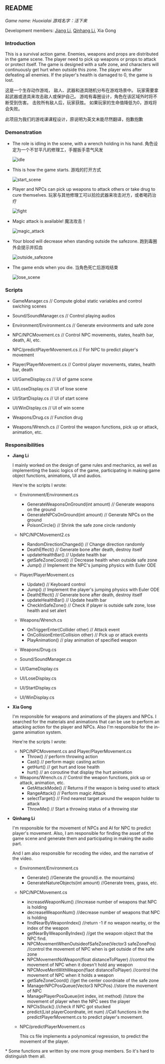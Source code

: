 ## README

*Game name: Huoxialai*   *游戏名字：活下来* 

Development members: [Jiang Li](https://github.com/RiverLeeGitHub), [Qinhang Li](https://github.com/Sailorlqh), Xia Gong

### Introduction

This is a survival action game. Enemies, weapons and props are distributed in the game scene. The player need to pick up weapons or props to attack or protect itself. The game is designed with a safe zone, and characters will continuously get hurt when outside this zone. The player wins after defeating all enemies. If the player's health is damaged to 0, the game is lost.

这是一个生存动作游戏， 敌人、武器和道具随机分布在游戏场景中。 玩家需要拿起武器或道具来攻击敌人或保护自己。 游戏有毒圈设计，角色在该区域外时将不断受到伤害。 击败所有敌人后，玩家获胜。 如果玩家的生命值降低为0，游戏将会失败。

此项目为我们的游戏课课程设计，原说明为英文未能尽然翻译，抱歉抱歉

### Demonstration

* The role is idling in the scene, with a wrench holding in his hand.  角色设定为一个不甘平凡的修理工，手握扳手意气风发

  ![idle](DemoRecordings/idle.gif)

* This is how the game starts.   游戏的打开方式

  ![start_scene](DemoRecordings/start_scene.gif)

* Player and NPCs can pick up weapons to attack others or take drug to cure themselves.  玩家与其他修理工可以拾捡武器来攻击对方，或者喝药治疗

  ![fight](DemoRecordings/fight.gif)

* Magic attack is available!  魔法攻击！

  ![magic_attack](DemoRecordings/magic_attack.gif)

* Your blood will decrease when standing outside the safezone.  跑到毒圈外会提示并扣血

  ![outside_safezone](DemoRecordings/outside_safezone.gif)

* The game ends when you die.  当角色死亡后游戏结束

  ![lose_scene](DemoRecordings/lose_scene.gif)

  

### Scripts

* GameManager.cs  // Compute global static variables and control swiching scenes
* Sound/SoundManager.cs  // Control playing audios

* Environment/Environment.cs  // Generate environments and safe zone

* NPC/NPCMovement.cs  // Control NPC movements, states, health bar, death, AI, etc.

* NPC/predictPlayerMovement.cs  // For NPC to predict player's movement
* Player/PlayerMovement.cs  // Control player movements, states, health bar, death
* UI/GameDisplay.cs  // UI of game scene
* UI/LoseDisplay.cs  // UI of lose scene
* UI/StartDisplay.cs  // UI of start scene
* UI/WinDisplay.cs  // UI of win scene
* Weapons/Drug.cs  // Function drug
* Weapons/Wrench.cs  // Control the weapon functions, pick up or attack, animation, etc.

### Responsibilities

* **Jiang Li**

  I mainly worked on the design of game rules and mechanics, as well as implementing the basic logics of the game, participating in making game object functions, animations, UI and audios.

  Here're the scripts I wrote:

  * Environment/Environment.cs
    * GenerateWeaponsOnGround(int amount)  // Generate weapons on the ground
    * GenerateNPCsOnGround(int amount)  // Generate NPCs on the ground
    * PoisonCircle()  // Shrink the safe zone circle randomly
  * NPC/NPCMovement2.cs
    * RandomDirectionChanged()  // Change direction randomly
    * DeathEffect()  // Generate bone after death, destroy itself
    * updateHealthBar()  // Update health bar
    * getSafeZoneCoord()  // Decrease health when outside safe zone
    * Jump()  // Implement the NPC's jumping physics with Euler ODE
    
  * Player/PlayerMovement.cs
      * Update()  // Keyboard control
      * Jump()  // Implement the player's jumping physics with Euler ODE
      * DeathEffect()  // Generate bone after death, destroy itself
      * updateHealthBar()  // Update health bar
      * CheckInSafeZone()  // Check if player is outside safe zone, lose health and set alert
  * Weapons/Wrench.cs
    * OnTriggerEnter(Collider other)  // Attack event
    * OnCollisionEnter(Collision other)  // Pick up or attack events
    * PlayAnimation()  // play animation of specified weapon
  * Weapons/Drug.cs
  * Sound/SoundManager.cs
  * UI/GameDisplay.cs
  * UI/LoseDisplay.cs
  * UI/StartDisplay.cs
  * UI/WinDisplay.cs
  
* **Xia Gong**

  I'm responsible for weapons and animations of the players and NPCs. I searched for the materials and animations that can be use to perform an attacking action for the player and NPCs. Also I'm responsible for the in-game animation system.

  Here're the scripts I wrote:

  * NPC/NPCMovement.cs  and Player/PlayerMovement.cs
    * Throw() // perform throwing action
    * Cast() // perform magic casting action
    * getHurt() // get hurt and lose health
    * hurt() // an coroutine that display the hurt animation
  * Weapons/Wrench.cs  // Control the weapon functions, pick up or attack, animation, etc.
    * GetAttackMode() // Returns if the weapon is being  used to attack
    * RangeAttack() // Perform magic Attack
    * selectTarget() // Find nearest target around the weapon holder to attack
    * ThrowMe() // Start a throwing status of a throwing star
  
* **Qinhang Li**

    I'm responsible for the movement of NPCs and AI for NPC to predict player's movement.  Also, I am responsible for finding the asset of the game scene and generate them and participating in making the audio part. 

    And I am also responsible for recoding the video, and the narrative of the video.

    * Environment/Environment.cs
      
      *  Generate() //Generate the ground(i.e. the mountains)
      *  GenerateNatureObjects(int amount) //Generate trees, grass, etc.
      
    * NPC/NPCMovement.cs

      * increaseWeaponNum() //increase number of weapons that NPC is holding
      * decreaseWeaponNum() //decrease number of weapons that NPC is holding
      * findNearByWeaponIndex() //return -1 if no weapon nearby, or the index of the weapon
      * getNearByWeaponByIndex() //get the weapom object that the NPC find.
      * NPCMovementWhenOutsideofSafeZone(Vector3 safeZonePos) //control the movement of NPC when is get outside of the safe zone
      * NPCMovementNoWeapon(float distanceToPlayer) //control the movement of NPC when it doesn't hold any weapon
      * NPCMoveMentWithWeapon(flaot distanceToPlayer) //control the movement of NPC when it holds a weapon
      * getSafeZoneCoord() //get the center coordniate of the safe zone
      * ManagerNPCPosQueue(Vector3 NPCPos) //store the movement of NPC
      * ManagePlayerPosQueue(int index, int method) //store the movement of player when the NPC sees the player
      * NPCIsStuck() //check if NPC got stucked
      * predict(List<float> playerCoordnate, int num) //Call functions in the predictPlayerMovement.cs to predict player's movement.

    * NPC/predictPlayerMovement.cs

      This cs file implements a polynomical regression, to predict the movement of the player.



\* Some functions are written by one more group members. So it's hard to distinguish them all.